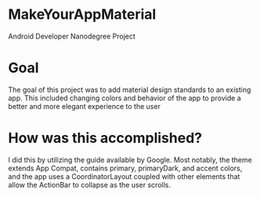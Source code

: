 # MakeYourAppMaterial
Android Developer Nanodegree Project

# Goal 
The goal of this project was to add material design standards to an existing app. This included
changing colors and behavior of the app to provide a better and more elegant experience
to the user

# How was this accomplished?
I did this by utilizing the guide available by Google. Most notably, the theme
extends App Compat, contains primary, primaryDark, and accent colors, and the app uses
a CoordinatorLayout coupled with other elements that allow the ActionBar to collapse as the user scrolls.
